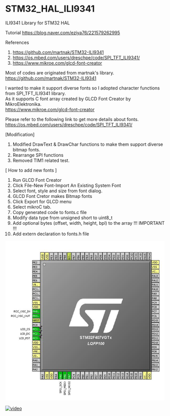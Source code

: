 # STM32_HAL_ILI9341
ILI9341 Library for STM32 HAL

Tutorial
https://blog.naver.com/eziya76/221579262995

References
1. https://github.com/martnak/STM32-ILI9341
2. https://os.mbed.com/users/dreschpe/code/SPI_TFT_ILI9341/
3. https://www.mikroe.com/glcd-font-creator

Most of codes are originated from martnak's library.<br>
https://github.com/martnak/STM32-ILI9341

I wanted to make it support diverse fonts so I adopted character functions from SPI_TFT_ILI9341 library.<br>
As it supports C font array created by GLCD Font Creator by MikroElektronika.<br>
https://www.mikroe.com/glcd-font-creator<br>

Please refer to the following link to get more details about fonts.<br>
https://os.mbed.com/users/dreschpe/code/SPI_TFT_ILI9341/<br>

[Modification]
1. Modified DrawText & DrawChar functions to make them support diverse bitmap fonts.
2. Rearrange SPI functions
3. Removed TIM1 related test.

[ How to add new fonts ]
1. Run GLCD Font Creator
2. Click File-New Font-Import An Existing System Font
3. Select font, style and size from font dialog.
4. GLCD Font Cretor makes Bitmap fonts
5. Click Export for GLCD menu
6. Select mikroC tab.
7. Copy generated code to fonts.c file
8. Modify data type from unsigned short to uint8_t
9. Add optional bytes (offset, width, height, bpl) to the array !!! IMPORTANT !!!
10. Add extern declaration to fonts.h file

![pinout](./pinout.jpg)<br>

[![video](https://i9.ytimg.com/vi/dZdysqPwehE/mq2.jpg?sqp=CLCzgekF&rs=AOn4CLAu2cQBW05vL8PRDltMNp3CGXbs9A)](https://youtu.be/dZdysqPwehE)
